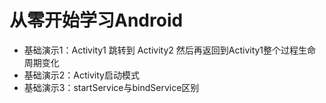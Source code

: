 # 从零开始学习Android
* 基础演示1：Activity1 跳转到 Activity2 然后再返回到Activity1整个过程生命周期变化
* 基础演示2：Activity启动模式
* 基础演示3：startService与bindService区别





